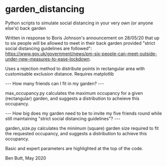 # garden_distancing
Python scripts to simulate social distancing in your very own (or anyone else's) back garden

Written in response to Boris Johnson's announcement on 28/05/20 that up to six people will be allowed to meet in their back garden provided "strict social distancing guidelines are followed": https://www.gov.uk/government/news/pm-six-people-can-meet-outside-under-new-measures-to-ease-lockdown.

Uses a rejection method to distribute points in rectangular area with customisable exclusion distance. Requires matplotlib

--- How many friends can I fit in my garden? ---

max_occupancy.py calculates the maximum occupancy for a given (rectangular) garden, and suggests a distribution to acheieve this occupancy.

--- How big does my garden need to be to invite my five friends round while still maintaining "strict social distancing guidelines"? ---

garden_size.py calculates the minimum (square) garden size required to fit the requested occupancy, and suggests a distribution to achieve this occupancy.


Basic and expert parameters are highlighted at the top of the code.

Ben Butt, May 2020
